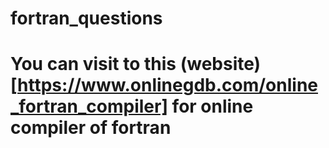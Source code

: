 # fortran_questions

# You can visit to this (website)[https://www.onlinegdb.com/online_fortran_compiler] for online compiler of fortran
